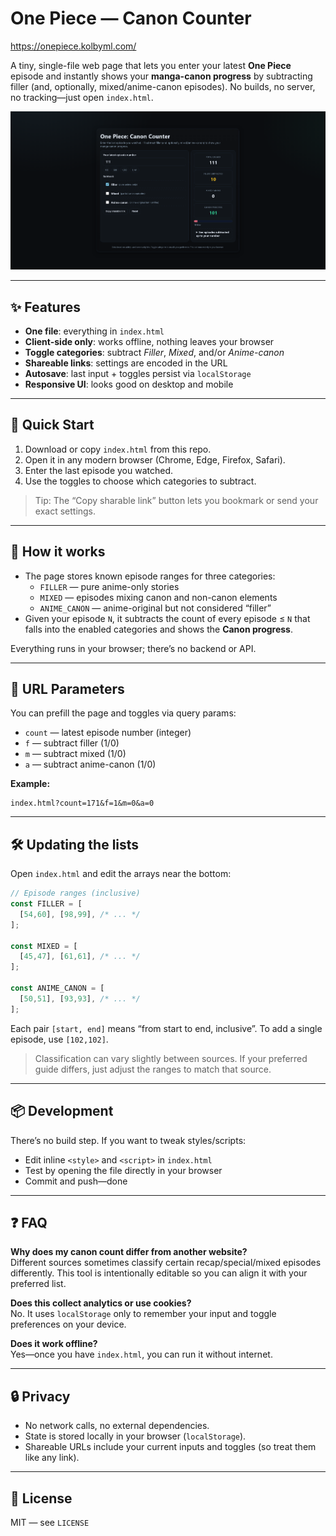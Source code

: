 # One Piece — Canon Counter

https://onepiece.kolbyml.com/

A tiny, single-file web page that lets you enter your latest **One Piece** episode and instantly shows your **manga-canon progress** by subtracting filler (and, optionally, mixed/anime-canon episodes). No builds, no server, no tracking—just open `index.html`.

![screenshot](image.png) <!-- optional; remove if you don't commit a screenshot -->

---

## ✨ Features

- **One file**: everything in `index.html`
- **Client-side only**: works offline, nothing leaves your browser
- **Toggle categories**: subtract *Filler*, *Mixed*, and/or *Anime-canon*
- **Shareable links**: settings are encoded in the URL
- **Autosave**: last input + toggles persist via `localStorage`
- **Responsive UI**: looks good on desktop and mobile

---

## 🚀 Quick Start

1. Download or copy `index.html` from this repo.
2. Open it in any modern browser (Chrome, Edge, Firefox, Safari).
3. Enter the last episode you watched.
4. Use the toggles to choose which categories to subtract.

> Tip: The “Copy sharable link” button lets you bookmark or send your exact settings.


---

## 🧭 How it works

- The page stores known episode ranges for three categories:
  - `FILLER` — pure anime-only stories
  - `MIXED` — episodes mixing canon and non-canon elements
  - `ANIME_CANON` — anime-original but not considered “filler”
- Given your episode `N`, it subtracts the count of every episode ≤ `N`
  that falls into the enabled categories and shows the **Canon progress**.

Everything runs in your browser; there’s no backend or API.

---

## 🔗 URL Parameters

You can prefill the page and toggles via query params:

- `count` — latest episode number (integer)
- `f` — subtract filler (1/0)
- `m` — subtract mixed (1/0)
- `a` — subtract anime-canon (1/0)

**Example:**

```
index.html?count=171&f=1&m=0&a=0
```

---

## 🛠️ Updating the lists

Open `index.html` and edit the arrays near the bottom:

```js
// Episode ranges (inclusive)
const FILLER = [
  [54,60], [98,99], /* ... */
];

const MIXED = [
  [45,47], [61,61], /* ... */
];

const ANIME_CANON = [
  [50,51], [93,93], /* ... */
];
```

Each pair `[start, end]` means “from start to end, inclusive”.
To add a single episode, use `[102,102]`.

> Classification can vary slightly between sources. If your preferred guide
> differs, just adjust the ranges to match that source.

---

## 📦 Development

There’s no build step. If you want to tweak styles/scripts:

- Edit inline `<style>` and `<script>` in `index.html`
- Test by opening the file directly in your browser
- Commit and push—done

---

## ❓ FAQ

**Why does my canon count differ from another website?**  
Different sources sometimes classify certain recap/special/mixed episodes differently.
This tool is intentionally editable so you can align it with your preferred list.

**Does this collect analytics or use cookies?**  
No. It uses `localStorage` only to remember your input and toggle preferences on your device.

**Does it work offline?**  
Yes—once you have `index.html`, you can run it without internet.

---

## 🔒 Privacy

- No network calls, no external dependencies.
- State is stored locally in your browser (`localStorage`).
- Shareable URLs include your current inputs and toggles (so treat them like any link).

---

## 📝 License

MIT — see `LICENSE`